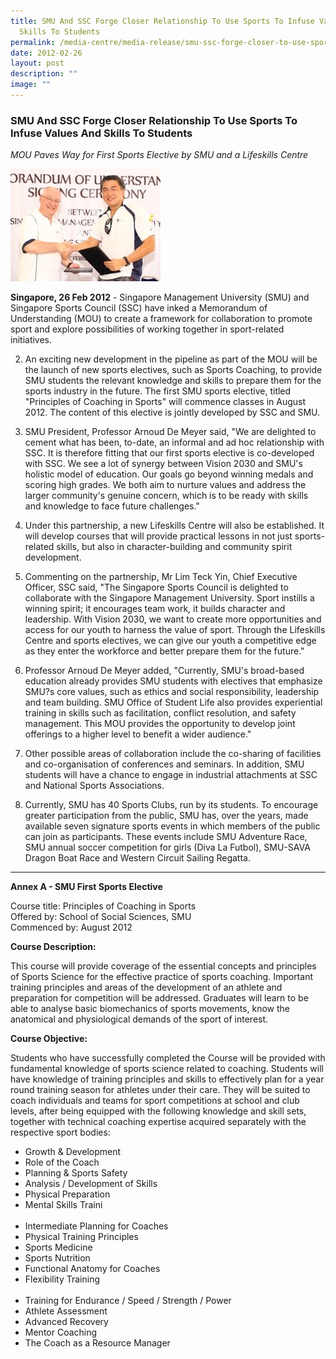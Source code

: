 ```yaml
---
title: SMU And SSC Forge Closer Relationship To Use Sports To Infuse Values And
  Skills To Students
permalink: /media-centre/media-release/smu-ssc-forge-closer-to-use-sports-infuse-values-skills-to-students/
date: 2012-02-26
layout: post
description: ""
image: ""
---
```

### **SMU And SSC Forge Closer Relationship To Use Sports To Infuse Values And Skills To Students**

*MOU Paves Way for First Sports Elective by SMU and a Lifeskills Centre*

![](/images/Media%20Centre/Media%20Release/2012/Feb/SMUANDSSCFORGECLOSERRELATIONSHIPTOUSESPORTSTOINFUSEVALUESANDSKILLSTOSTUDENTSMainPar0028Imagegif.gif)
	
**Singapore, 26 Feb 2012** - Singapore Management University (SMU) and Singapore Sports Council (SSC) have inked a Memorandum of Understanding (MOU) to create a framework for collaboration to promote sport and explore possibilities of working together in sport-related initiatives.

2. An exciting new development in the pipeline as part of the MOU will be the launch of new sports electives, such as Sports Coaching, to provide SMU students the relevant knowledge and skills to prepare them for the sports industry in the future. The first SMU sports elective, titled "Principles of Coaching in Sports" will commence classes in August 2012. The content of this elective is jointly developed by SSC and SMU.

3. SMU President, Professor Arnoud De Meyer said, "We are delighted to cement what has been, to-date, an informal and ad hoc relationship with SSC. It is therefore fitting that our first sports elective is co-developed with SSC. We see a lot of synergy between Vision 2030 and SMU's holistic model of education. Our goals go beyond winning medals and scoring high grades. We both aim to nurture values and address the larger community's genuine concern, which is to be ready with skills and knowledge to face future challenges."

4. Under this partnership, a new Lifeskills Centre will also be established. It will develop courses that will provide practical lessons in not just sports-related skills, but also in character-building and community spirit development.

5. Commenting on the partnership, Mr Lim Teck Yin, Chief Executive Officer, SSC said, "The Singapore Sports Council is delighted to collaborate with the Singapore Management University. Sport instills a winning spirit; it encourages team work, it builds character and leadership. With Vision 2030, we want to create more opportunities and access for our youth to harness the value of sport. Through the Lifeskills Centre and sports electives, we can give our youth a competitive edge as they enter the workforce and better prepare them for the future."

6. Professor Arnoud De Meyer added, "Currently, SMU's broad-based education already provides SMU students with electives that emphasize SMU?s core values, such as ethics and social responsibility, leadership and team building. SMU Office of Student Life also provides experiential training in skills such as facilitation, conflict resolution, and safety management. This MOU provides the opportunity to develop joint offerings to a higher level to benefit a wider audience."

7. Other possible areas of collaboration include the co-sharing of facilities and co-organisation of conferences and seminars. In addition, SMU students will have a chance to engage in industrial attachments at SSC and National Sports Associations.

8. Currently, SMU has 40 Sports Clubs, run by its students. To encourage greater participation from the public, SMU has, over the years, made available seven signature sports events in which members of the public can join as participants. These events include SMU Adventure Race, SMU annual soccer competition for girls (Diva La Futbol), SMU-SAVA Dragon Boat Race and Western Circuit Sailing Regatta.

---

**Annex A - SMU First Sports Elective**

Course title: Principles of Coaching in Sports<br>
Offered by: School of Social Sciences, SMU<br>
Commenced by: August 2012<br>

**Course Description:**

This course will provide coverage of the essential concepts and principles of Sports Science for the effective practice of sports coaching. Important training principles and areas of the development of an athlete and preparation for competition will be addressed. Graduates will learn to be able to analyse basic biomechanics of sports movements, know the anatomical and physiological demands of the sport of interest.

**Course Objective:**

Students who have successfully completed the Course will be provided with fundamental knowledge of sports science related to coaching. Students will have knowledge of training principles and skills to effectively plan for a year round training season for athletes under their care. They will be suited to coach individuals and teams for sport competitions at school and club levels, after being equipped with the following knowledge and skill sets, together with technical coaching expertise acquired separately with the respective sport bodies:

- Growth & Development
- Role of the Coach
- Planning & Sports Safety
- Analysis / Development of Skills
- Physical Preparation
- Mental Skills Traini
<br><br>
- Intermediate Planning for Coaches
- Physical Training Principles
- Sports Medicine
- Sports Nutrition
- Functional Anatomy for Coaches
- Flexibility Training
<br><br>
- Training for Endurance / Speed / Strength / Power
- Athlete Assessment
- Advanced Recovery
- Mentor Coaching
- The Coach as a Resource Manager